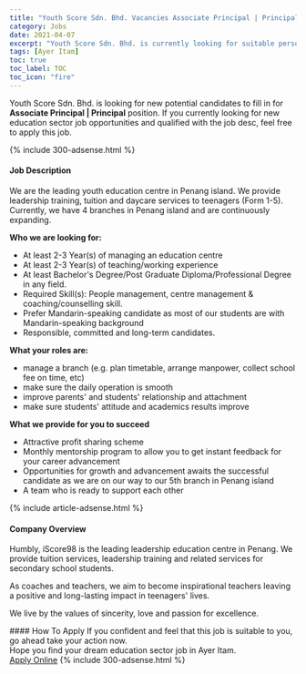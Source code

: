 ```yaml
---
title: "Youth Score Sdn. Bhd. Vacancies Associate Principal | Principal" 
category: Jobs 
date: 2021-04-07 
excerpt: "Youth Score Sdn. Bhd. is currently looking for suitable person to fill in the Associate Principal | Principal which positioned at Ayer Itam" 
tags: [Ayer Itam] 
toc: true 
toc_label: TOC 
toc_icon: "fire" 
--- 
```


<p>Youth Score Sdn. Bhd. is looking for new potential candidates to fill in for <b>Associate Principal | Principal</b> position. If you currently looking for new education sector job opportunities and qualified with the job desc, feel free to apply this job.
</p>{% include 300-adsense.html %} 
<div><div><h4>Job Description</h4></div><div><div><span><div><p>We are the leading youth education centre in Penang island. We provide leadership training, tuition and daycare services to teenagers (Form 1-5). Currently, we have 4 branches in Penang island and are continuously expanding.&#160;</p><p><strong>Who we are looking for:</strong></p><ul><li>At least 2-3 Year(s) of managing an education centre</li><li>At least 2-3 Year(s) of teaching/working experience</li><li>At least Bachelor's Degree/Post Graduate Diploma/Professional Degree in any field.</li><li>Required Skill(s): People management, centre management &amp; coaching/counselling skill.</li><li>Prefer Mandarin-speaking candidate as most of our students are with Mandarin-speaking background</li><li>Responsible, committed and long-term candidates.&#160;</li></ul><p><strong>What your roles are:</strong></p><ul><li>manage a branch (e.g. plan timetable, arrange manpower, collect school fee on time, etc)</li><li>make sure the daily operation is smooth</li><li>improve parents' and students' relationship and attachment</li><li>make sure students' attitude and academics results improve&#160;</li></ul><p><strong>What we provide for you to succeed</strong></p><ul><li>Attractive profit sharing scheme</li><li>Monthly mentorship program to allow you to get instant feedback for your career advancement</li><li>Opportunities for growth and advancement awaits the successful candidate as we are on our way to our 5th branch in Penang island</li><li>A team who is ready to support each other</li></ul></div></span></div></div></div> 
{% include article-adsense.html %} 
<div><div><h4>Company Overview</h4></div><div><div><span><div><p>Humbly, iScore98 is the leading leadership education centre in Penang. We provide tuition services, leadership training and related services for secondary school students.</p><p>As coaches and teachers, we aim to become inspirational teachers leaving a positive and long-lasting impact in teenagers' lives.</p><p>We live by the values of sincerity, love and passion for excellence.</p></div></span></div></div></div> 
#### How To Apply 
If you confident and feel that this job is suitable to you, go ahead take your action now. <br/> 
Hope you find your dream education sector job in Ayer Itam. <br/> 
<a href="https://www.jobstreet.com.my/en/job/associate-principal-%7C-principal-4528016?jobId=jobstreet-my-job-4528016" class="btn btn--info" target="_blank" rel="nofollow noopenner">Apply Online</a> 
{% include 300-adsense.html %} 